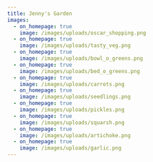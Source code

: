 ```yaml
---
title: Jenny's Garden
images:
  - on_homepage: true
    image: /images/uploads/oscar_shopping.png
  - on_homepage: true
    image: /images/uploads/tasty_veg.png
  - on_homepage: true
    image: /images/uploads/bowl_o_greens.png
  - on_homepage: true
    image: /images/uploads/bed_o_greens.png
  - on_homepage: true
    image: /images/uploads/carrots.png
  - on_homepage: true
    image: /images/uploads/seedlings.png
  - on_homepage: true
    image: /images/uploads/pickles.png
  - on_homepage: true
    image: /images/uploads/squarsh.png
  - on_homepage: true
    image: /images/uploads/artichoke.png
  - on_homepage: true
    image: /images/uploads/garlic.png
---
```

